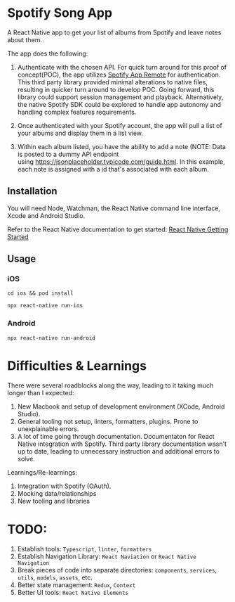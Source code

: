 # Spotify Song App

A React Native app to get your list of albums from Spotify and leave notes about them.

The app does the following:

1.  Authenticate with the chosen API. For quick turn around for this proof of concept(POC), the app utilizes [Spotify App Remote](https://cjam.github.io/react-native-spotify-remote/index.html) for authentication. This third party library provided minimal alterations to native files, resulting in quicker turn around to develop POC. Going forward, this library could support session management and playback. Alternatively, the native Spotify SDK could be explored to handle app autonomy and handling complex features requirements.

2.  Once authenticated with your Spotify account, the app will pull a list of your albums and display them in a list view.

3.  Within each album listed, you have the ability to add a note (NOTE: Data is posted to a dummy API endpoint using https://jsonplaceholder.typicode.com/guide.html. In this example, each note is assigned with a id that's associated with each album.

## Installation

You will need Node, Watchman, the React Native command line interface, Xcode and Android Studio.

Refer to the React Native documentation to get started:
[React Native Getting Started](https://reactnative.dev/docs/environment-setup)

## Usage

### iOS

```
cd ios && pod install
```

```
npx react-native run-ios
```

### Android

```
npx react-native run-android
```

# Difficulties & Learnings

There were several roadblocks along the way, leading to it taking much longer than I expected:

1. New Macbook and setup of development environment (XCode, Android Studio).
2. General tooling not setup, linters, formatters, plugins. Prone to unexplainable errors.
3. A lot of time going through documentation. Documentaton for React Native integration with Spotify. Third party library documentation wasn't up to date, leading to unnecessary instruction and additional errors to solve.

Learnings/Re-learnings:

1. Integration with Spotify (OAuth).
2. Mocking data/relationships
3. New tooling and libraries

# TODO:

1. Establish tools: `Typescript`, `linter`, `formatters`
2. Establish Navigation Library: `React Naviation` or `React Native Navigation`
3. Break pieces of code into separate directories: `components`, `services`, `utils`, `models`, `assets`, etc.
4. Better state management: `Redux`, `Context`
5. Better UI tools: `React Native Elements`

